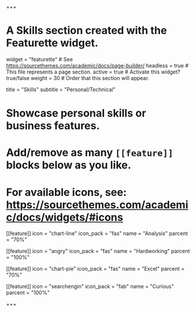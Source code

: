 +++
# A Skills section created with the Featurette widget.
widget = "featurette"  # See https://sourcethemes.com/academic/docs/page-builder/
headless = true  # This file represents a page section.
active = true  # Activate this widget? true/false
weight = 30  # Order that this section will appear.

title = "Skills"
subtitle = "Personal/Technical"

# Showcase personal skills or business features.
# 
# Add/remove as many `[[feature]]` blocks below as you like.
# 
# For available icons, see: https://sourcethemes.com/academic/docs/widgets/#icons

[[feature]]
  icon = "chart-line"
  icon_pack = "fas"
  name = "Analysis"
  parcent = "70%"
  
[[feature]]
  icon = "angry"
  icon_pack = "fas"
  name = "Hardworking"
  parcent = "100%"  
  
[[feature]]
  icon = "chart-pie"
  icon_pack = "fas"
  name = "Excel"
  parcent = "70%"
  
[[feature]]
  icon = "searchengin"
  icon_pack = "fab"
  name = "Curious"
  parcent = "100%"

+++
